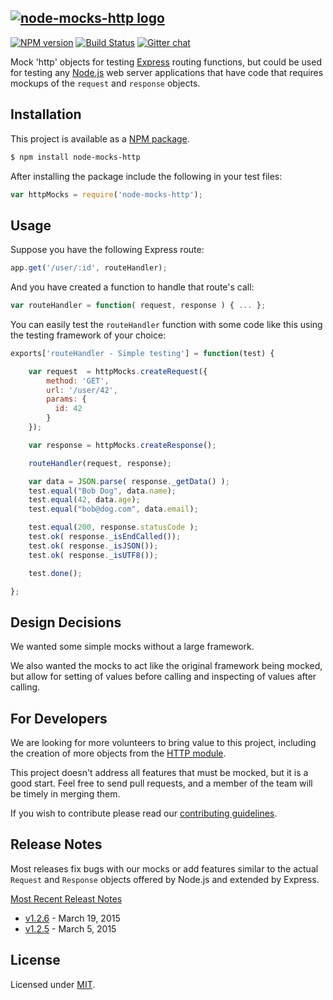 [![node-mocks-http logo](https://raw.githubusercontent.com/wiki/howardabrams/node-mocks-http/images/nmh-logo-200x132.png)](https://github.com/howardabrams/node-mocks-http)
---
[![NPM version](https://badge.fury.io/js/node-mocks-http.png)](https://www.npmjs.com/package/node-mocks-http)
[![Build Status](https://travis-ci.org/howardabrams/node-mocks-http.svg?branch=master)](https://travis-ci.org/howardabrams/node-mocks-http)
[![Gitter chat](https://badges.gitter.im/howardabrams/node-mocks-http.png)](https://gitter.im/howardabrams/node-mocks-http)


Mock 'http' objects for testing [Express](http://expressjs.com/)
routing functions, but could be used for testing any
[Node.js](http://www.nodejs.org) web server applications that have
code that requires mockups of the `request` and `response` objects.

Installation
---

This project is available as a
[NPM package](https://www.npmjs.org/package/node-mocks-http).

```bash
$ npm install node-mocks-http
```

After installing the package include the following in your test files:

```js
var httpMocks = require('node-mocks-http');
```

Usage
---

Suppose you have the following Express route:

```js
app.get('/user/:id', routeHandler);
```

And you have created a function to handle that route's call:

```js
var routeHandler = function( request, response ) { ... };
```

You can easily test the `routeHandler` function with some code like
this using the testing framework of your choice:

```js
exports['routeHandler - Simple testing'] = function(test) {

    var request  = httpMocks.createRequest({
        method: 'GET',
        url: '/user/42',
        params: {
          id: 42
        }
    });

    var response = httpMocks.createResponse();

    routeHandler(request, response);

    var data = JSON.parse( response._getData() );
    test.equal("Bob Dog", data.name);
    test.equal(42, data.age);
    test.equal("bob@dog.com", data.email);

    test.equal(200, response.statusCode );
    test.ok( response._isEndCalled());
    test.ok( response._isJSON());
    test.ok( response._isUTF8());

    test.done();

};
```

Design Decisions
---

We wanted some simple mocks without a large framework.

We also wanted the mocks to act like the original framework being
mocked, but allow for setting of values before calling and inspecting
of values after calling.

For Developers
---

We are looking for more volunteers to bring value to this project,
including the creation of more objects from the
[HTTP module](http://nodejs.org/docs/latest/api/http.html).

This project doesn't address all features that must be
mocked, but it is a good start. Feel free to send pull requests,
and a member of the team will be timely in merging them.

If you wish to contribute please read our [contributing guidelines](CONTRIBUTING.md).


Release Notes
---

Most releases fix bugs with our mocks or add features similar to the
actual `Request` and `Response` objects offered by Node.js and extended
by Express.

[Most Recent Releast Notes](https://github.com/howardabrams/node-mocks-http/releases)

* [v1.2.6](https://github.com/howardabrams/node-mocks-http/releases/tag/v1.2.6) - March 19, 2015
* [v1.2.5](https://github.com/howardabrams/node-mocks-http/releases/tag/v1.2.5) - March 5, 2015


License
---

Licensed under [MIT](https://github.com/howardabrams/node-mocks-http/blob/master/LICENSE).
